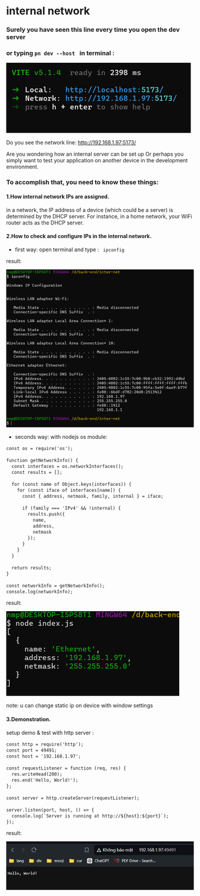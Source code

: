 # internal network

### Surely you have seen this line every time you open the dev server

### or typing `pn dev --host ` in terminal :

![](./imgs/pn-dev.png)

Do you see the network line: http://192.168.1.97:5173/

Are you wondering how an internal server can be set up Or perhaps you simply want to test your application on another device in the development environment.

### To accomplish that, you need to know these things:

#### 1.How internal network IPs are assigned.

in a network, the IP address of a device (which could be a server) is determined by the DHCP server. For instance, in a home network, your WiFi router acts as the DHCP server.

#### 2.How to check and configure IPs in the internal network.

- first way: open terminal and type :
  ` ipconfig`

result:

![](./imgs/ipconfig.png)

- seconds way: with nodejs os module:

```
const os = require('os');

function getNetworkInfo() {
  const interfaces = os.networkInterfaces();
  const results = [];

  for (const name of Object.keys(interfaces)) {
    for (const iface of interfaces[name]) {
      const { address, netmask, family, internal } = iface;

      if (family === 'IPv4' && !internal) {
        results.push({
          name,
          address,
          netmask
        });
      }
    }
  }

  return results;
}

const networkInfo = getNetworkInfo();
console.log(networkInfo);

```

result:

![](./imgs/ckec.png)

note: u can change static ip on device with window settings

#### 3.Demonstration.

setup demo & test with http server :

```
const http = require('http');
const port = 49491;
const host = '192.168.1.97';

const requestListener = function (req, res) {
  res.writeHead(200);
  res.end('Hello, World!');
};

const server = http.createServer(requestListener);

server.listen(port, host, () => {
  console.log(`Server is running at http://${host}:${port}`);
});
```

result:

![](./imgs/res.png)

